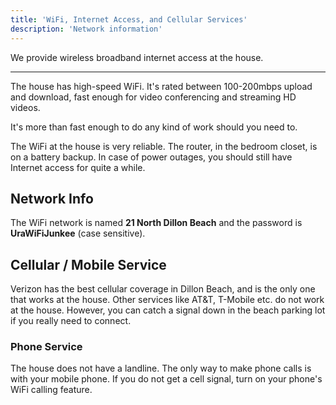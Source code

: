 ```yaml
---
title: 'WiFi, Internet Access, and Cellular Services'
description: 'Network information'
---
```


We provide wireless broadband internet access at the house.

---

The house has high-speed WiFi. It's rated between 100-200mbps upload and download, fast enough for video conferencing and streaming HD videos.

It's more than fast enough to do any kind of work should you need to.

The WiFi at the house is very reliable. The router, in the bedroom closet, is on a battery backup. In case of power outages, you should still have Internet access for quite a while.

## Network Info

The WiFi network is named **21 North Dillon Beach** and the password is **UraWiFiJunkee** (case sensitive).

## Cellular / Mobile Service

Verizon has the best cellular coverage in Dillon Beach, and is the only one that works at the house. Other services like AT&T, T-Mobile etc. do not work at the house. However, you can catch a signal down in the beach parking lot if you really need to connect.

### Phone Service

The house does not have a landline. The only way to make phone calls is with your mobile phone. If you do not get a cell signal, turn on your phone's WiFi calling feature.
